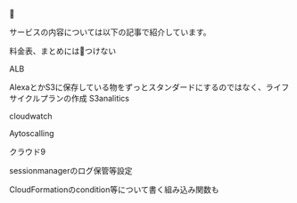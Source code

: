 
🔗

サービスの内容については以下の記事で紹介しています。

料金表、まとめには🔗つけない





ALB


AlexaとかS3に保存している物をずっとスタンダードにするのではなく、ライフサイクルプランの作成
S3analitics


cloudwatch


Aytoscalling


クラウド9


sessionmanagerのログ保管等設定


CloudFormationのcondition等について書く組み込み関数も
